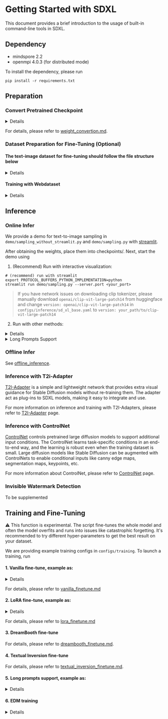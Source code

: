 # Getting Started with SDXL

This document provides a brief introduction to the usage of built-in command-line tools in SDXL.

## Dependency

- mindspore 2.2
- openmpi 4.0.3 (for distributed mode)

To install the dependency, please run

```shell
pip install -r requirements.txt
```

## Preparation

### Convert Pretrained Checkpoint

<details onclose>

We provide a script for converting pre-trained weight from `.safetensors` to `.ckpt` in `tools/model_conversion/convert_weight.py`.

step1. Download the [Official](https://github.com/Stability-AI/generative-models) pre-train weights [SDXL-base-1.0](https://huggingface.co/stabilityai/stable-diffusion-xl-base-1.0) and [SDXL-refiner-1.0](https://huggingface.co/stabilityai/stable-diffusion-xl-refiner-1.0) from huggingface.

step2. Convert weight to MindSpore `.ckpt` format and put it to `./checkpoints/`.

```shell
cd tools/model_conversion

# convert sdxl-base-1.0 model
python convert_weight.py \
  --task pt_to_ms \
  --weight_safetensors /PATH TO/sd_xl_base_1.0.safetensors \
  --weight_ms /PATH TO/sd_xl_base_1.0_ms.ckpt \
  --key_torch torch_key_base.yaml \
  --key_ms mindspore_key_base.yaml

# convert sdxl-refiner-1.0 model
python convert_weight.py \
  --task pt_to_ms \
  --weight_safetensors /PATH TO/sd_xl_refiner_1.0.safetensors \
  --weight_ms /PATH TO/sd_xl_refiner_1.0_ms.ckpt \
  --key_torch torch_key_refiner.yaml \
  --key_ms mindspore_key_refiner.yaml
```

(Option) Step3. Replace and convert VAE, Download [vae-fp16-fix weights](https://huggingface.co/madebyollin/sdxl-vae-fp16-fix) from huggingface.

```shell
python convert_diffusers_to_mindone_sdxl.py \
  --model_path /PATH TO/sdxl-vae-fp16-fix \                 # dir of vae weight
  --vae_name diffusion_pytorch_model.safetensors \          # source vae weight, from https://huggingface.co/madebyollin/sdxl-vae-fp16-fix
  --sdxl_base_ckpt /PATH TO/sd_xl_base_1.0_ms.ckpt          # base checkpoint, from Step2
  --checkpoint_path /PATH TO/sd_xl_base_1.0_vaefix_ms.ckpt  # output path
```

</details>

For details, please refer to [weight_convertion.md](./weight_convertion.md).

### Dataset Preparation for Fine-Tuning (Optional)

#### The text-image dataset for fine-tuning should follow the file structure below

<details onclose>

```text
dir
├── img1.jpg
├── img2.jpg
├── img3.jpg
└── img_txt.csv
```

img_txt.csv is the annotation file in the following format
```text
dir,text
img1.jpg,a cartoon character with a potted plant on his head
img2.jpg,a drawing of a green pokemon with red eyes
img3.jpg,a red and white ball with an angry look on its face
```

For convenience, we have prepared two public text-image datasets obeying the above format.

- [pokemon-blip-caption dataset](https://openi.pcl.ac.cn/jasonhuang/mindone/datasets), containing 833 pokemon-style images with BLIP-generated captions.
- [Chinese-art blip caption dataset](https://openi.pcl.ac.cn/jasonhuang/mindone/datasets), containing 100 Chinese art-style images with BLIP-generated captions.

To use them, please download `pokemon_blip.zip` or `chinese_art_blip.zip` from the [openi dataset website](https://openi.pcl.ac.cn/jasonhuang/mindone/datasets). Then unzip.

</details>


#### Training with Webdataset

<details onclose>

Image-text pair data are archived into `tar` files in webdataset. A training dataset is like
```text
data_dir
├── 00001.tar
│   ├── 00001.jpg
│   ├── 00001.json
│   ├── 00002.jpg
│   ├── 00002.json
│   └── ...
├── 00002.tar
├── 00003.tar
└── ...
```

##### WIDS
We provide a dataloader for webdataset (`T2I_Webdataset_RndAcs`) that is compatible with minddata GeneratorDataset.

1. Set the training YAML config as follows to use the T2I_Webdataset loader.
    ```yaml
        dataset_config:
            target: gm.data.dataset_wds.T2I_Webdataset_RndAcs
            params:
                caption_key: 'text_english'
    ```

    A reference config file is shown in `configs/training/sd_xl_base_finetune_910b_wids.yaml`

2. Set `--data_path` in the training script with the path to the data root of the whole training dataset, e.g. `data_dir` in the above example.

Note that the dataloader is implemented based on [wids](https://github.com/webdataset/webdataset?tab=readme-ov-file#the-wids-library-for-indexed-webdatasets). It requires a shardlist information file describing each tar file path and the number of samples in the tar file.

A shardlist decription obeys the following format.
```json
{
"__kind__": "wids-shard-index-v1",
"wids_version": 1,
"shardlist":
    [
        {"url": "data_dir/part01/00001.tar", "nsamples": 10000},
        {"url": "data_dir/part01/00002.tar", "nsamples": 10000},
    ]
}

```

You can manually specify a new shardlist description file in the config yaml via the `shardlist_desc` argument, for example.

```yaml
    dataset_config:
        target: gm.data.dataset_wds.T2I_Webdataset_RndAcs
        params:
            caption_key: 'text_english'
            shardlist_desc: 'data_dir/data_info.json'
```

For distributed training, no additional effort is required when using `T2I_Webdataset_RndAcs` dataloader, since it's compatible with mindspore `GeneratorDataset` and the data partition will be finished in `GeneratorDataset` just like training with original data format.


##### Original Webdataset

We also provide a dataloader for original webdataset (`T2I_Webdataset`) that is compatible with minddata GeneratorDataset.

A reference config file is shown in `configs/training/sd_xl_base_finetune_910b_wds.yaml`.

The shardlist description file used here shares the same format as wids.

**Caustion!!** Since we need to know the total number of samples for data parallel training, we provides three ways to get the dataset size of webdataset:

    1. Specify the total number of samples via training config yaml
        ```yaml
        dataset_config:
            target: gm.data.dataset_wds.T2I_Webdataset
            params:
                caption_key: 'text_english'
                num_samples: 10000  # specify total number of samples
        ```
        If `num_samples` is not specify or -1, the following 2 ways will be used to get dataset size.

    2. Get total number of samples from shardlist record
        If shardlist description file is provided in source dataset (see format above), the datsat size will be obtained from the description file. Shardlist description file default path is `{dataset_dir/data_info.json}`.

    3. Scan tar files to record number of samples
        If neither the total number of samples or the shardlist record is provided, we will scanning all tar files to generate the sharlist description file and get the dataset size. It can be time-consuming for larget dataset.


> Note that if you have updated the training data, you should either specify a new shardlist description file or **remove the existing shardlist file** `{data_dir}/data_info.json` for auto re-generation.


</details>

## Inference

### Online Infer

We provide a demo for text-to-image sampling in `demo/sampling_without_streamlit.py` and `demo/sampling.py` with [streamlit](https://streamlit.io/).

After obtaining the weights, place them into checkpoints/. Next, start the demo using

1. (Recommend) Run with interactive visualization:

```shell
# (recommend) run with streamlit
export PROTOCOL_BUFFERS_PYTHON_IMPLEMENTATION=python
streamlit run demo/sampling.py --server.port <your_port>
```

> If you have network issues on downloading clip tokenizer, please manually download `openai/clip-vit-large-patch14` from huggingface and change `version: openai/clip-vit-large-patch14` in `configs/inference/sd_xl_base.yaml` to `version: your_path/to/clip-vit-large-patch14`

2. Run with other methods:

<details close>

```shell
# run sdxl-base txt2img without streamlit on Ascend
python demo/sampling_without_streamlit.py \
  --task txt2img \
  --config configs/inference/sd_xl_base.yaml \
  --weight checkpoints/sd_xl_base_1.0_ms.ckpt \
  --prompt "Astronaut in a jungle, cold color palette, muted colors, detailed, 8k" \
  --device_target Ascend

# run sdxl-refiner img2img without streamlit on Ascend
python demo/sampling_without_streamlit.py \
  --task img2img \
  --config configs/inference/sd_xl_refiner.yaml \
  --weight checkpoints/sd_xl_refiner_1.0_ms.ckpt \
  --prompt "Astronaut in a jungle, cold color palette, muted colors, detailed, 8k" \
  --img /PATH TO/img.jpg \
  --device_target Ascend

# run pipeline without streamlit on Ascend
python demo/sampling_without_streamlit.py \
  --task txt2img \
  --config configs/inference/sd_xl_base.yaml \
  --weight checkpoints/sd_xl_base_1.0_ms.ckpt \
  --prompt "Astronaut in a jungle, cold color palette, muted colors, detailed, 8k" \
  --add_pipeline True \
  --pipeline_config configs/inference/sd_xl_refiner.yaml \
  --pipeline_weight checkpoints/sd_xl_refiner_1.0_ms.ckpt \
  --sd_xl_base_ratios "1.0_768" \
  --device_target Ascend

# run lora(unmerge weight) without streamlit on Ascend
python demo/sampling_without_streamlit.py \
  --task txt2img \
  --config configs/training/sd_xl_base_finetune_lora.yaml \
  --weight checkpoints/sd_xl_base_1.0_ms.ckpt,SDXL-base-1.0_2000_lora.ckpt \
  --prompt "Astronaut in a jungle, cold color palette, muted colors, detailed, 8k" \
  --device_target Ascend
```

</details>

<details>

  <summary>Long Prompts Support</summary>

  By Default, SD-XL only supports the token sequence no longer than 77. For those sequences longer than 77, they will be truncated to 77, which can cause information loss.

  To avoid information loss for long text prompts, we can divide one long tokens sequence (N>77) into several shorter sub-sequences (N<=77) to bypass the constraint of context length of the text encoders. This feature is supported by `args.support_long_prompts` in `demo/sampling_without_streamlit.py`.

  When running inference with `demo/sampling_without_streamlit.py`, you can set the arguments as below.

  ```bash
  python demo/sampling_without_streamlit.py \
  ...  \  # other arguments configurations
  --support_long_prompts True \  # allow long text prompts
  ```

When running inference with `demo/sampling.py`, you can simply input your long prompt and click the button of "Use long text prompt support (token length > 77)" under the prompt, and then start sampling.

</details>

### Offline Infer

See [offline_inference](./offline_inference/README.md).

### Inference with T2i-Adapter

[T2I-Adapter](../t2i_adapter/README.md) is a simple and lightweight network that provides extra visual guidance for
Stable Diffusion models without re-training them. The adapter act as plug-ins to SDXL models, making it easy to
integrate and use.

For more information on inference and training with T2I-Adapters, please refer
to [T2I-Adapter](../t2i_adapter/README.md) page.

### Inference with ControlNet

[ControlNet](https://arxiv.org/abs/2302.05543) controls pretrained large diffusion models to support additional input conditions. The ControlNet learns task-specific conditions in an end-to-end way, and the learning is robust even when the training dataset is small. Large diffusion models like Stable Diffusion can be augmented with ControlNets to enable conditional inputs like canny edge maps, segmentation maps, keypoints, etc.

For more information about ControlNet, please refer
to [ControlNet](controlnet.md) page.

### Invisible Watermark Detection

To be supplemented


## Training and Fine-Tuning

⚠️ This function is experimental. The script fine-tunes the whole model and often the model overfits and runs into issues like catastrophic forgetting. It's recommended to try different hyper-parameters to get the best result on your dataset.

We are providing example training configs in `configs/training`. To launch a training, run

#### 1. Vanilla fine-tune, example as:

<details close>

```shell
# sdxl-base fine-tune with 1p on Ascend
python train.py \
  --config configs/training/sd_xl_base_finetune_910b.yaml \
  --weight checkpoints/sd_xl_base_1.0_ms.ckpt \
  --data_path /PATH TO/YOUR DATASET/ \

# sdxl-base fine-tune with 8p on Ascend
mpirun --allow-run-as-root -n 8 python train.py \
  --config configs/training/sd_xl_base_finetune_multi_graph_910b.yaml \
  --weight "" \
  --data_path /PATH TO/YOUR DATASET/ \
  --max_device_memory "59GB" \
  --param_fp16 True \
  --is_parallel True

# sdxl-base fine-tune with cache on Ascend
bash scripts/cache_data.sh /path_to/hccl_8p.json 0 8 8 /path_to/dataset/  # cache data
bash scripts/run_distribute_vanilla_ft_910b.sh /path_to/hccl_8p.json 0 8 8 /path_to/dataset/  # run on server 1

# sdxl-base fine-tune with 16p on Ascend
bash scripts/run_distribute_vanilla_ft_910b.sh /path_to/hccl_16p.json 0 8 16 /path_to/dataset/  # run on server 1
bash scripts/run_distribute_vanilla_ft_910b.sh /path_to/hccl_16p.json 8 16 16 /path_to/dataset/ # run on server 2
```

</details>

For details, please refer to [vanilla_finetune.md](./vanilla_finetune.md)

#### 2. LoRA fine-tune, example as:

<details close>

```shell
# sdxl-base lora fine-tune with 1p on Ascend
python train.py \
  --config configs/training/sd_xl_base_finetune_lora_910b.yaml \
  --weight checkpoints/sd_xl_base_1.0_ms.ckpt \
  --data_path /PATH TO/YOUR DATASET/ \
  --gradient_accumulation_steps 4 \
```
</details>

For details, please refer to [lora_finetune.md](./lora_finetune.md)

#### 3. DreamBooth fine-tune

For details, please refer to [dreambooth_finetune.md](./dreambooth_finetune.md).

#### 4. Textual Inversion fine-tune

For details, please refer to [textual_inversion_finetune.md](./textual_inversion_finetune.md).

#### 5. Long prompts support, example as:

<details close>

By default, SDXL only supports the token sequence no longer than 77. For those sequences longer than 77, they will be truncated to 77, which can cause information loss.

To avoid information loss for long text prompts, we add the feature of long prompts training. Long prompts training is supported by `args.lpw` in `train.py`.

```shell
python train.py \
  ...  \  # other arguments configurations
  --lpw True \
```
</details>

#### 6. EDM training

<details close>

> [Elucidating the Design Space of Diffusion-Based Generative Models](https://arxiv.org/pdf/2206.00364.pdf)

By default, SDXL uses DDPM for training. It can be changed to the EDM-style training by configuring the `denoiser` and other related parameters of the training.

We have provided a EDM-style-training yaml configuration file, in which parameters `denoiser_config` its associated `weighting_config` and `scaling_config` are modified to support EDM training. You can refer to the following case to make it effective.

```shell
python train.py \
  ...  \  # other arguments configurations
  --config configs/training/sd_xl_base_finetune_910b_edm.yaml \
```
</details>
